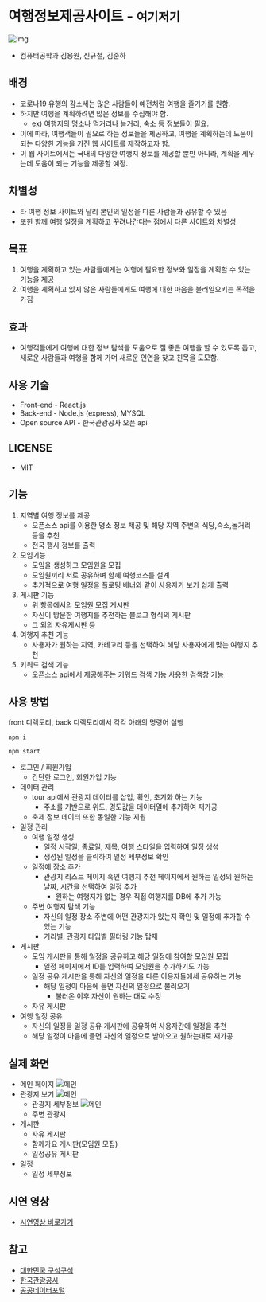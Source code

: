 # 여행정보제공사이트  - `여기저기`
![img](./front/public/logo.png)
- 컴퓨터공학과 김용원, 신규철, 김준하

## 배경

- 코로나19 유행의 감소세는 많은 사람들이 예전처럼 여행을 즐기기를 원함. 
- 하지만 여행을 계획하려면 많은 정보를 수집해야 함. 
    - ex) 여행지의 명소나 먹거리나 놀거리, 숙소 등 정보들이 필요.
- 이에 따라, 여행객들이 필요로 하는 정보들을 제공하고, 여행을 계획하는데 도움이 되는 다양한 기능을 가진 웹 사이트를 제작하고자 함. 
- 이 웹 사이트에서는 국내의 다양한 여행지 정보를 제공할 뿐만 아니라, 계획을 세우는데 도움이 되는 기능을 제공할 예정.

## 차별성
- 타 여행 정보 사이트와 달리 본인의 일정을 다른 사람들과 공유할 수 있음
- 또한 함께 여행 일정을 계획하고 꾸려나간다는 점에서 다른 사이트와 차별성

## 목표
1. 여행을 계획하고 있는 사람들에게는 여행에 필요한 정보와 일정을 계획할 수 있는 기능을 제공
2. 여행을 계획하고 있지 않은 사람들에게도 여행에 대한 마음을 불러일으키는 목적을 가짐

## 효과
- 여행객들에게 여행에 대한 정보 탐색을 도움으로 질 좋은 여행을 할 수 있도록 돕고, 새로운 사람들과 여행을 함께 가며 새로운 인연을 찾고 친목을 도모함.

## 사용 기술
- Front-end - React.js
- Back-end - Node.js (express), MYSQL
- Open source API - 한국관광공사 오픈 api

## LICENSE
- MIT

## 기능
1. 지역별 여행 정보를 제공
    - 오픈소스 api를 이용한 명소 정보 제공 및 해당 지역 주변의 식당,숙소,놀거리 등을 추천
    - 전국 행사 정보를 출력
2. 모임기능
    - 모임을 생성하고 모임원을 모집
    - 모임원끼리 서로 공유하며 함께 여행코스를 설계
    - 추가적으로 여행 일정을 플로팅 배너와 같이 사용자가 보기 쉽게 출력
3. 게시판 기능
    - 위 항목에서의 모임원 모집 게시판
    - 자신이 방문한 여행지를 추천하는 블로그 형식의 게시판
    - 그 외의 자유게시판 등
4. 여행지 추천 기능
    - 사용자가 원하는 지역, 카테고리 등을 선택하여 해당 사용자에게 맞는 여행지 추천
5. 키워드 검색 기능
    - 오픈소스 api에서 제공해주는 키워드 검색 기능 사용한 검색창 기능

## 사용 방법
front 디렉토리, back 디렉토리에서 각각 아래의 명령어 실행
```
npm i

npm start
```
- 로그인 / 회원가입
    - 간단한 로그인, 회원가입 기능
- 데이터 관리
    - tour api에서 관광지 데이터를 삽입, 확인, 초기화 하는 기능
        - 주소를 기반으로 위도, 경도값을 데이터열에 추가하여 재가공
    - 축제 정보 데이터 또한 동일한 기능 지원
- 일정 관리
    - 여행 일정 생성
        - 일정 시작일, 종료일, 제목, 여행 스타일을 입력하여 일정 생성
        - 생성된 일정을 클릭하여 일정 세부정보 확인
    - 일정에 장소 추가
        - 관광지 리스트 페이지 혹인 여행지 추천 페이지에서 원하는 일정의 원하는 날짜, 시간을 선택하여 일정 추가
            - 원하는 여행지가 없는 경우 직접 여행지를 DB에 추가 가능
    - 주변 여행지 탐색 기능
        - 자신의 일정 장소 주변에 어떤 관광지가 있는지 확인 및 일정에 추가할 수 있는 기능
        - 거리별, 관광지 타입별 필터링 기능 탑재
- 게시판
    - 모임 게시판을 통해 일정을 공유하고 해당 일정에 참여할 모임원 모집
        - 일정 페이지에서 ID를 입력하여 모임원을 추가하기도 가능
    - 일정 공유 게시판을 통해 자신의 일정을 다른 이용자들에세 공유하는 기능
        - 해당 일정이 마음에 들면 자신의 일정으로 불러오기
            - 불러온 이후 자신이 원하는 대로 수정
    - 자유 게시판
- 여행 일정 공유
    - 자신의 일정을 일정 공유 게시판에 공유하여 사용자간에 일정을 추천
    - 해당 일정이 마음에 들면 자신의 일정으로 받아오고 원하는대로 재가공

## 실제 화면
- 메인 페이지
 ![메인](/img/1.png)
- 관광지 보기
 ![메인](/img/2.png)
    - 관광지 세부정보
     ![메인](/img/main.png)
    - 주변 관광지
- 게시판
    - 자유 게시판
    - 함께가요 게시판(모임원 모집)
    - 일정공유 게시판
- 일정
    - 일정 세부정보

## 시연 영상
- [시연영상 바로가기](https://www.youtube.com/watch?v=FesVshlWf2E)

## 참고
- [대한민국 구석구석](https://korean.visitkorea.or.kr/)
- [한국관광공사](https://knto.or.kr/index)
- [공공데이터포털](https://www.data.go.kr/)

